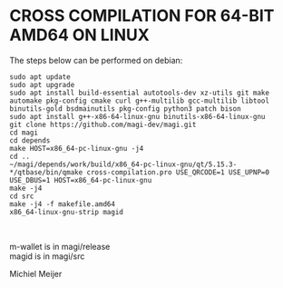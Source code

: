 CROSS COMPILATION FOR 64-BIT AMD64 ON LINUX
==============================================

The steps below can be performed on debian:

    sudo apt update
    sudo apt upgrade
    sudo apt install build-essential autotools-dev xz-utils git make automake pkg-config cmake curl g++-multilib gcc-multilib libtool binutils-gold bsdmainutils pkg-config python3 patch bison
    sudo apt install g++-x86-64-linux-gnu binutils-x86-64-linux-gnu
    git clone https://github.com/magi-dev/magi.git
    cd magi
    cd depends
    make HOST=x86_64-pc-linux-gnu -j4
    cd ..
    ~/magi/depends/work/build/x86_64-pc-linux-gnu/qt/5.15.3-*/qtbase/bin/qmake cross-compilation.pro USE_QRCODE=1 USE_UPNP=0 USE_DBUS=1 HOST=x86_64-pc-linux-gnu
    make -j4
    cd src
    make -j4 -f makefile.amd64
    x86_64-linux-gnu-strip magid
<br/>

m-wallet is in magi/release<br/>
magid is in magi/src<br/>

Michiel Meijer